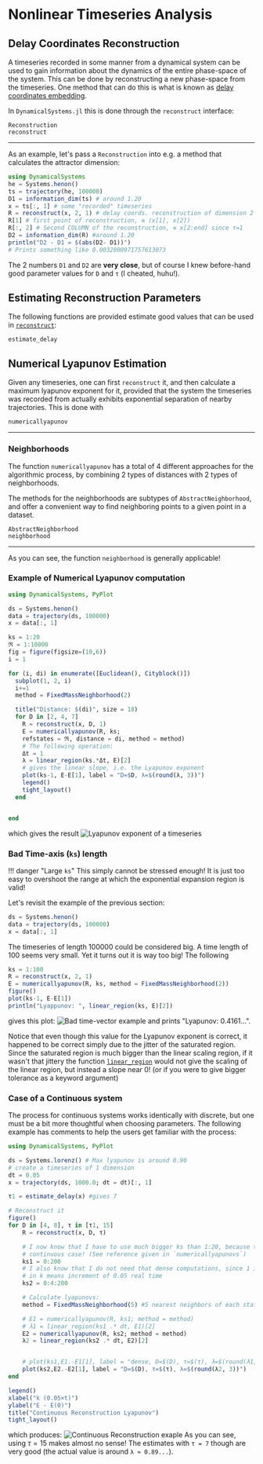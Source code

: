 # Nonlinear Timeseries Analysis
## Delay Coordinates Reconstruction
A timeseries recorded in some manner from a dynamical system can be used to gain information about the dynamics of the entire phase-space of the system. This can be done by reconstructing a new phase-space from the timeseries. One method that can do this is
what is known as [delay coordinates embedding](https://en.wikipedia.org/wiki/Takens%27_theorem).

In `DynamicalSystems.jl` this is done through the `reconstruct` interface:
```@docs
Reconstruction
reconstruct
```
---
As an example, let's pass a `Reconstruction` into e.g. a method that calculates the
attractor dimension:
```julia
using DynamicalSystems
he = Systems.henon()
ts = trajectory(he, 100000)
D1 = information_dim(ts) # around 1.20
x = ts[:, 1] # some "recorded" timeseries
R = reconstruct(x, 2, 1) # delay coords. reconstruction of dimension 2 and delay 1
R[1] # first point of reconstruction, ≡ (x[1], x[2])
R[:, 2] # Second COLUMN of the reconstruction, ≡ x[2:end] since τ=1
D2 = information_dim(R) #around 1.20
println("D2 - D1 = $(abs(D2- D1))")
# Prints something like 0.0032000971757613073
```
The 2 numbers `D1` and `D2` are **very close**, but of course I knew before-hand good parameter values for `D` and `τ` (I cheated, huhu!).

## Estimating Reconstruction Parameters
The following functions are provided estimate good values that can be used in
[`reconstruct`](@ref):
```
estimate_delay
```

## Numerical Lyapunov Estimation
Given any timeseries, one can first `reconstruct` it, and then calculate a maximum
lyapunov exponent for it, provided that the system the timeseries was recorded
from actually exhibits exponential separation of nearby trajectories. This is done
with
```@docs
numericallyapunov
```
---
### Neighborhoods
The function `numericallyapunov` has a total of 4 different approaches for the algorithmic process, by
combining 2 types of distances with 2 types of neighborhoods.

The methods for the neighborhoods are subtypes of `AbstractNeighborhood`, and offer
a convenient way to find neighboring points to a given point in a dataset.
```@docs
AbstractNeighborhood
neighborhood
```
---
As you can see, the function `neighborhood` is generally applicable!

### Example of Numerical Lyapunov computation
```julia
using DynamicalSystems, PyPlot

ds = Systems.henon()
data = trajectory(ds, 100000)
x = data[:, 1]

ks = 1:20
ℜ = 1:10000
fig = figure(figsize=(10,6))
i = 1

for (i, di) in enumerate([Euclidean(), Cityblock()])
  subplot(1, 2, i)
  i+=1
  method = FixedMassNeighborhood(2)

  title("Distance: $(di)", size = 18)
  for D in [2, 4, 7]
    R = reconstruct(x, D, 1)
    E = numericallyapunov(R, ks;
    refstates = ℜ, distance = di, method = method)
    # The following operation:
    Δt = 1
    λ = linear_region(ks.*Δt, E)[2]
    # gives the linear slope, i.e. the Lyapunov exponent
    plot(ks-1, E-E[1], label = "D=$D, λ=$(round(λ, 3))")
    legend()
    tight_layout()
  end


end
```
which gives the result
![Lyapunov exponent of a timeseries](https://i.imgur.com/vbKo1vV.png)

### Bad Time-axis (`ks`) length

!!! danger "Large `ks`"
    This simply cannot be stressed enough! It is just too easy to overshoot
    the range at which the exponential expansion region is valid!

Let's revisit the example of the previous section:
```julia
ds = Systems.henon()
data = trajectory(ds, 100000)
x = data[:, 1]
```
The timeseries of length 100000 could be considered big. A time length of 100 seems
very small. Yet it turns out it is way too big! The following
```julia
ks = 1:100
R = reconstruct(x, 2, 1)
E = numericallyapunov(R, ks, method = FixedMassNeighborhood(2))
figure()
plot(ks-1, E-E[1])
println("Lyappunov: ", linear_region(ks, E)[2])
```
gives this plot:
![Bad time-vector example](https://i.imgur.com/wbpuBis.png)
and prints "Lyapunov: 0.4161...".

Notice that even though this value
for the Lyapunov exponent is correct, it happened to be correct simply due to the
jitter of the saturated region. Since the saturated region is much bigger
than the linear scaling region, if it wasn't that jittery the function
[`linear_region`](@ref) would not give the scaling of the linear region, but instead
a slope near 0! (or if you were to give bigger tolerance as a keyword argument)

### Case of a Continuous system
The process for continuous systems works identically with discrete, but one must be
a bit more thoughtful when choosing parameters. The following example
has comments to help the users get familiar with the process:
```julia
using DynamicalSystems, PyPlot

ds = Systems.lorenz() # Max lyapunov is around 0.90
# create a timeseries of 1 dimension
dt = 0.05
x = trajectory(ds, 1000.0; dt = dt)[:, 1]

τ1 = estimate_delay(x) #gives 7

# Reconstruct it
figure()
for D in [4, 8], τ in [τ1, 15]
    R = reconstruct(x, D, τ)

    # I now know that I have to use much bigger ks than 1:20, because this is a
    # continuous case! (See reference given in `numericallyapunovs`)
    ks1 = 0:200
    # I also know that I do not need that dense computations, since 1 increment
    # in k means increment of 0.05 real time
    ks2 = 0:4:200

    # Calculate lyapunovs:
    method = FixedMassNeighborhood(5) #5 nearest neighbors of each state

    # E1 = numericallyapunov(R, ks1; method = method)
    # λ1 = linear_region(ks1 .* dt, E1)[2]
    E2 = numericallyapunov(R, ks2; method = method)
    λ2 = linear_region(ks2 .* dt, E2)[2]


    # plot(ks1,E1.-E1[1], label = "dense, D=$(D), τ=$(τ), λ=$(round(λ1, 3))")
    plot(ks2,E2.-E2[1], label = "D=$(D), τ=$(τ), λ=$(round(λ2, 3))")
end

legend()
xlabel("k (0.05×t)")
ylabel("E - E(0)")
title("Continuous Reconstruction Lyapunov")
tight_layout()
```
which produces:
![Continuous Reconstruction exaple](https://i.imgur.com/lgyGLDv.png)
As you can see, using $\tau = 15$ makes almost no sense! The estimates with
`τ = 7` though are very good (the actual value is around `λ ≈ 0.89...`).
